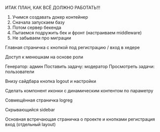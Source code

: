 ИТАК ПЛАН, КАК ВСЁ ДОЛЖНО РАБОТАТЬ!!!

1. Учимся создавать докер контейнер
2. Сначала запускаем базу
3. Потом сервер бекенда
4. Пытаемся подружить бек и фронт (настраиваем middleware)
5. Не забываем про миграции

Главная страничка с кнопкой под регистрацию / вход в хедере

Доступ к менюшкам на основе роли

Генератор: админ
Поставить задачу: модератор
Просмотреть задачи: пользователи

Внизу сайдбара кнопка logout и настройки


Сделать компонент иконки с динамическим контентом по параметру

Совмещённая страничка logreg

Скрывающийся sidebar

Основная встречающая страничка о проекте и кнопками регистрация вход (отдельный layout)